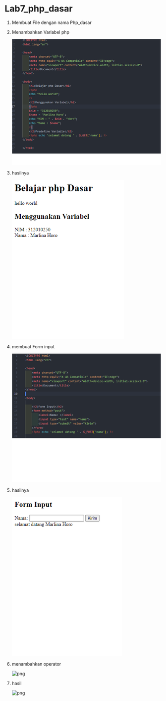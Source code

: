 # Lab7_php_dasar


1. Membuat File dengan nama Php_dasar
2. Menambahkan Variabel php




	![png](gambar/1.png)


3. hasilnya

	![png](gambar/1.1.png)

4. membuat Form input 



	![png](gambar/2.png)


5. hasilnya


	![png](gambar/2.1.png)

6. menambahkan operator

	

	![png](gambar/0.png)



7. hasil



	![png](gambar/0.1.png)



